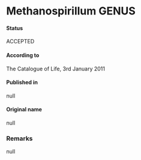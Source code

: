 Methanospirillum GENUS
=======

#### Status
ACCEPTED

#### According to
The Catalogue of Life, 3rd January 2011

#### Published in
null

#### Original name
null

### Remarks
null